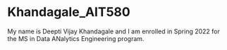 # Khandagale_AIT580
My name is Deepti Vijay Khandagale and I am enrolled in Spring 2022 for the MS in Data ANalytics Engineering program.
